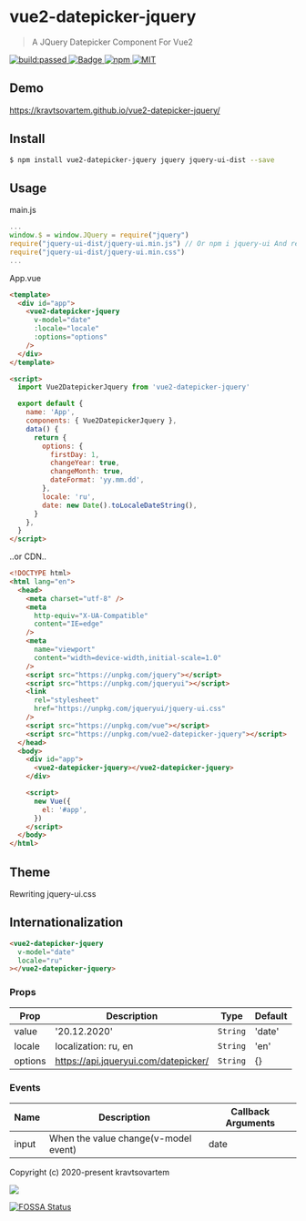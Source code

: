 # vue2-datepicker-jquery

> A JQuery Datepicker Component For Vue2

<a href="https://travis-ci.org/kravtsovartem/vue2-datepicker-jquery">
  <img src="https://travis-ci.org/kravtsovartem/vue2-datepicker-jquery.svg?branch=master" alt="build:passed">
</a>
<a href="https://coveralls.io/github/kravtsovartem/vue2-datepicker-jquery">
  <img src="https://coveralls.io/repos/github/kravtsovartem/vue2-datepicker-jquery/badge.svg?branch=master&service=github" alt="Badge">
</a>
<a href="https://www.npmjs.com/package/vue2-datepicker-jquery">
  <img src="https://img.shields.io/npm/v/vue2-datepicker-jquery.svg" alt="npm">
</a>
<a href="LICENSE">
  <img src="https://img.shields.io/badge/License-MIT-yellow.svg" alt="MIT">
</a>

## Demo

<https://kravtsovartem.github.io/vue2-datepicker-jquery/>

## Install

```bash
$ npm install vue2-datepicker-jquery jquery jquery-ui-dist --save
```

## Usage

main.js

```js
...
window.$ = window.JQuery = require("jquery")
require("jquery-ui-dist/jquery-ui.min.js") // Or npm i jquery-ui And require('jquery-ui/ui/widgets/datepicker') (more small bundle)
require("jquery-ui-dist/jquery-ui.min.css")
...
```

App.vue

```html
<template>
  <div id="app">
    <vue2-datepicker-jquery
      v-model="date"
      :locale="locale"
      :options="options"
    />
  </div>
</template>

<script>
  import Vue2DatepickerJquery from 'vue2-datepicker-jquery'

  export default {
    name: 'App',
    components: { Vue2DatepickerJquery },
    data() {
      return {
        options: {
          firstDay: 1,
          changeYear: true,
          changeMonth: true,
          dateFormat: 'yy.mm.dd',
        },
        locale: 'ru',
        date: new Date().toLocaleDateString(),
      }
    },
  }
</script>
```

..or CDN..

```html
<!DOCTYPE html>
<html lang="en">
  <head>
    <meta charset="utf-8" />
    <meta
      http-equiv="X-UA-Compatible"
      content="IE=edge"
    />
    <meta
      name="viewport"
      content="width=device-width,initial-scale=1.0"
    />
    <script src="https://unpkg.com/jquery"></script>
    <script src="https://unpkg.com/jqueryui"></script>
    <link
      rel="stylesheet"
      href="https://unpkg.com/jqueryui/jquery-ui.css"
    />
    <script src="https://unpkg.com/vue"></script>
    <script src="https://unpkg.com/vue2-datepicker-jquery"></script>
  </head>
  <body>
    <div id="app">
      <vue2-datepicker-jquery></vue2-datepicker-jquery>
    </div>

    <script>
      new Vue({
        el: '#app',
      })
    </script>
  </body>
</html>
```

## Theme

Rewriting jquery-ui.css

## Internationalization

```html
<vue2-datepicker-jquery
  v-model="date"
  locale="ru"
></vue2-datepicker-jquery>
```

### Props

| Prop    | Description                          | Type     | Default |
| ------- | ------------------------------------ | -------- | ------- |
| value   | '20.12.2020'                         | `String` | 'date'  |
| locale  | localization: ru, en                 | `String` | 'en'    |
| options | https://api.jqueryui.com/datepicker/ | `String` | {}      |

### Events

| Name  | Description                          | Callback Arguments |
| ----- | ------------------------------------ | ------------------ |
| input | When the value change(v-model event) | date               |

Copyright (c) 2020-present kravtsovartem

<a href="https://app.fossa.com/projects/git%2Bgithub.com%2Fkravtsovartem%2Fvue2-datepicker-jquery?ref=badge_shield" alt="FOSSA Status"><img src="https://app.fossa.com/api/projects/git%2Bgithub.com%2Fkravtsovartem%2Fvue2-datepicker-jquery.svg?type=shield"/></a>

[![FOSSA Status](https://app.fossa.com/api/projects/git%2Bgithub.com%2Fkravtsovartem%2Fvue2-datepicker-jquery.svg?type=large)](https://app.fossa.com/projects/git%2Bgithub.com%2Fkravtsovartem%2Fvue2-datepicker-jquery?ref=badge_large)
